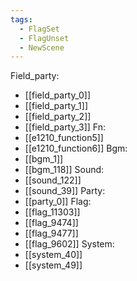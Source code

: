 ```yaml
---
tags:
  - FlagSet
  - FlagUnset
  - NewScene
---
```

Field_party:
- [[field_party_0]]
- [[field_party_1]]
- [[field_party_2]]
- [[field_party_3]]
Fn:
- [[e1210_function5]]
- [[e1210_function6]]
Bgm:
- [[bgm_1]]
- [[bgm_118]]
Sound:
- [[sound_122]]
- [[sound_39]]
Party:
- [[party_0]]
Flag:
- [[flag_11303]]
- [[flag_9474]]
- [[flag_9477]]
- [[flag_9602]]
System:
- [[system_40]]
- [[system_49]]
